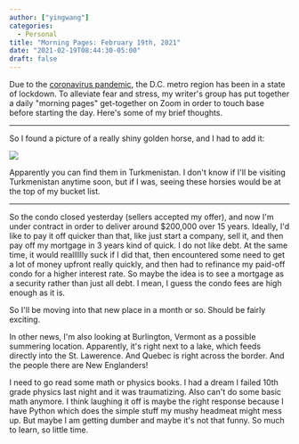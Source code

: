 ```yaml
---
author: ["yingwang"]
categories:
  - Personal
title: "Morning Pages: February 19th, 2021"
date: "2021-02-19T08:44:30-05:00"
draft: false
---
```


Due to the [coronavirus
pandemic](https://en.wikipedia.org/wiki/2019-20_coronavirus_pandemic), the D.C.
metro region has been in a state of lockdown. To alleviate fear and stress, my
writer's group has put together a daily "morning pages" get-together on Zoom in
order to touch base before starting the day. Here's some of my brief thoughts.

---

So I found a picture of a really shiny golden horse, and I had to add it:

![](/img/posts/2021/02/19/morning_pages.webp)

Apparently you can find them in Turkmenistan. I don't know if I'll be visiting
Turkmenistan anytime soon, but if I was, seeing these horsies would be at the
top of my bucket list.

---

So the condo closed yesterday (sellers accepted my offer), and now I'm under
contract in order to deliver around $200,000 over 15 years. Ideally, I'd like to
pay it off quicker than that, like just start a company, sell it, and then pay
off my mortgage in 3 years kind of quick. I do not like debt. At the same time,
it would realllllly suck if I did that, then encountered some need to get a lot
of money upfront really quickly, and then had to refinance my paid-off condo for
a higher interest rate. So maybe the idea is to see a mortgage as a security
rather than just all debt. I mean, I guess the condo fees are high enough as it
is.

So I'll be moving into that new place in a month or so. Should be fairly
exciting.

In other news, I'm also looking at Burlington, Vermont as a possible summering
location. Apparently, it's right next to a lake, which feeds directly into the
St. Lawerence. And Quebec is right across the border. And the people there are
New Englanders!

I need to go read some math or physics books. I had a dream I failed 10th grade
physics last night and it was traumatizing. Also can't do some basic math
anymore. I think laughing it off is maybe the right response because I have
Python which does the simple stuff my mushy headmeat might mess up. But maybe I
am getting dumber and maybe it's not that funny. So much to learn, so little
time.
